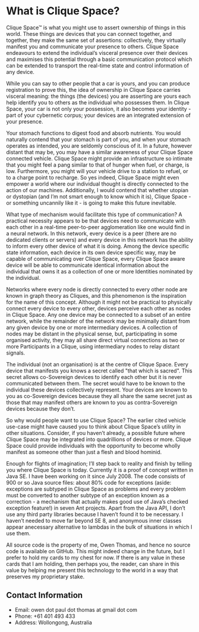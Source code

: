 # What is Clique Space?

Clique Space™ is what you might use to assert ownership of things in this world. These things are devices that you can connect together, and together, they make the same set of assertions: collectively, they virtually manifest you and communicate your presence to others. Clique Space endeavours to extend the individual’s visceral presence over their devices and maximises this potential through a basic communication protocol which can be extended to transport the real-time state and control information of any device.

While you can say to other people that a car is yours, and you can produce registration to prove this, the idea of ownership in Clique Space carries visceral meaning: the things (the devices) you are asserting are yours each help identify you to others as the individual who possesses them. In Clique Space, your car is not only your possession, it also becomes your identity - part of your cybernetic corpus; your devices are an integrated extension of your presence.

Your stomach functions to digest food and absorb nutrients. You would naturally contend that your stomach is part of you, and when your stomach operates as intended, you are seldomly conscious of it. In a future, however distant that may be, you may have a similar awareness of your Clique Space connected vehicle. Clique Space might provide an infrastructure so intimate that you might feel a pang similar to that of hunger when fuel, or charge, is low. Furthermore, you might will your vehicle drive to a station to refuel, or to a charge point to recharge. So yes indeed, Clique Space might even empower a world where our individual thought is directly connected to the action of our machines. Additionally, I would contend that whether utopian or dystopian (and I’m not smart enough to know which it is), Clique Space - or something uncannily like it - is going to make this future inevitable.

What type of mechanism would facilitate this type of communication? A practical necessity appears to be that devices need to communicate with each other in a real-time peer-to-peer agglomeration like one would find in a neural network. In this network, every device is a peer (there are no dedicated clients or servers) and every device in this network has the ability to inform every other device of what it is doing. Among the device specific state information, each device in its own device specific way, may be capable of communicating over Clique Space, every Clique Space aware device will be able to communicate identical information about the individual that owns it as a collection of one or more Identities nominated by the individual.

Networks where every node is directly connected to every other node are known in graph theory as Cliques, and this phenomenon is the inspiration for the name of this concept. Although it might not be practical to physically connect every device to every other, devices perceive each other as nodes in Clique Space. Any one device may be connected to a subset of an entire network, while the remainder of the network may be minimally distant from any given device by one or more intermediary devices. A collection of nodes may be distant in the physical sense, but, participating in some organised activity, they may all share direct virtual connections as two or more Participants in a Clique, using intermediary nodes to relay distant signals.

The individual (not an organisation) is at the centre of Clique Space. Every device that manifests you knows a secret called "that which is sacred". This secret allows co-Sovereign devices to identify each other but it is never communicated between them. The secret would have to be known to the individual these devices collectively represent. Your devices are known to you as co-Sovereign devices because they all share the same secret just as those that may manifest others are known to you as contra-Sovereign devices because they don’t.

So why would people want to use Clique Space? The earlier cited vehicle use-case might have caused you to think about Clique Space’s utility in other situations. Consider, if you haven’t already, a possible future where Clique Space may be integrated into quadrillions of devices or more. Clique Space could provide individuals with the opportunity to become wholly manifest as someone other than just a flesh and blood hominid.

Enough for flights of imagination; I’ll step back to reality and finish by telling you where Clique Space is today. Currently it is a proof of concept written in Java SE. I have been working on it since July 2008. The code consists of 900 or so Java source files: about 80% code for exceptions (aside: exceptions are subtyped in Clique Space as problems and every problem must be converted to another subtype of an exception known as a correction - a mechanism that actually makes good use of Java’s checked exception feature!) in seven Ant projects. Apart from the Java API, I don’t use any third party libraries because I haven’t found it to be necessary. I haven’t needed to move far beyond SE 8, and anonymous inner classes appear anecessary alternative to lambdas in the bulk of situations in which I use them.

All source code is the property of me, Owen Thomas, and hence no source code is available on GitHub. This might indeed change in the future, but I prefer to hold my cards to my chest for now. If there is any value in these cards that I am holding, then  perhaps you, the reader, can share in this value by helping me present this technology to the world in a way that preserves my proprietary stake.

## Contact Information ##

* Email:    owen dot paul dot thomas at gmail dot com
* Phone:    +61 401 493 433
* Address:  Wollongong, Australia
